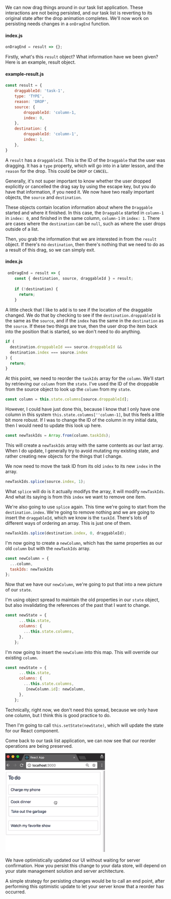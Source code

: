 We can now drag things around in our task list application. These interactions are not being persisted, and our task list is reverting to its original state after the drop animation completes. We'll now work on persisting needs changes in a `onDragEnd` function.

#### index.js
```javascript
onDragEnd = result => {};
```

Firstly, what's this `result` object? What information have we been given? Here is an example, result object.

#### example-result.js
```javascript
const result = {
    draggableId: 'task-1',
    type: 'TYPE',
    reason: 'DROP',
    source: {
        droppableId: 'column-1,
        index: 0,
    },
    destination: {
        droppableId: 'column-1',
        index: 1,
    },
}
```

A `result` has a `draggableId`. This is the ID of the `Draggable` that the user was dragging. It has a `type` property, which will go into in a later lesson, and the `reason` for the drop. This could be `DROP` or `CANCEL`.

Generally, it's not super important to know whether the user dropped explicitly or cancelled the drag say by using the escape key, but you do have that information, if you need it. We now have two really important objects, the `source` and `destination`.

These objects contain location information about where the `Draggable` started and where it finished. In this case, the `Draggable` started in `column-1` in `index: 0`, and finished in the same column, `column-1` in `index: 1`. There are cases where the `destination` can be `null`, such as where the user drops outside of a list.

Then, you grab the information that we are interested in from the `result` object. If there's no `destination`, then there's nothing that we need to do as a result of this drag, so we can simply exit.

#### index.js
```javascript
 onDragEnd = result => {
    const { destination, source, draggableId } = result;

    if (!destination) {
      return;
    }
```

A little check that I like to add is to see if the location of the draggable changed. We do that by checking to see if the `destination.droppableId` is the same as the `source`, and if the `index` has the same in the `destination` as the `source`. If these two things are true, then the user drop the item back into the position that is started, so we don't need to do anything.

```javascript
if (
  destination.droppableId === source.droppableId &&
  destination.index === source.index
) {
  return;
}
```

At this point, we need to reorder the `taskIds` array for the `column`. We'll start by retrieving our `column` from the `state`. I've used the ID of the droppable from the source object to look up the `column` from my `state`.

```javascript
const column = this.state.columns[source.droppableId];
```

However, I could have just done this, because I know that I only have one column in this system `this.state.columns[''column-1]`, but this feels a little bit more robust. If I was to change the ID of the column in my initial data, then I would need to update this look up here.

```javascript
const newTaskIds = Array.from(column.taskIds);
```

This will create a `newTaskIds` array with the same contents as our last array. When I do update, I generally try to avoid mutating my existing state, and rather creating new objects for the things that I change.

We now need to move the task ID from its old `index` to its new `index` in the array.

```javascript
newTaskIds.splice(source.index, 1);
```

What `splice` will do is it actually modifys the array, it will modify `newTaskIds`. And what its saying is from this `index` we want to remove one item.

We're also going to use `splice` again. This time we're going to start from the `destination.index`. We're going to remove nothing and we are going to insert the `draggableId`, which we know is the `taskId`. There's lots of different ways of ordering an array. This is just one of them.

```javascript
newTaskIds.splice(destination.index, 0, draggableId);
```

I'm now going to create a `newColumn`, which has the same properties as our old `column` but with the `newTaskIds` array.

```javascript
const newColumn = {
  ...column,
  taskIds: newTaskIds
};
```

Now that we have our `newColumn`, we're going to put that into a new picture of our `state`.

I'm using object spread to maintain the old properties in our `state` object, but also invalidating the references of the past that I want to change.

```javascript
const newState = {
      ...this.state,
      columns: {
        ...this.state.columns,     
      },
    };

```

I'm now going to insert the `newColumn` into this map. This will override our existing `column`. 

```javascript
const newState = {
      ...this.state,
      columns: {
        ...this.state.columns,     
         [newColumn.id]: newColumn,
      },
    };

```

Technically, right now, we don't need this spread, because we only have one column, but I think this is good practice to do. 

Then I'm going to call `this.setState(newState)`, which will update the state for our React component.

Come back to our task list application, we can now see that our reorder operations are being preserved.

![Task List Order](../images/react-persist-list-reordering-with-react-beautiful-dnd-using-the-ondragend-callback-list-order.png)

We have optimistically updated our UI without waiting for server confirmation. How you persist this change to your data store, will depend on your state management solution and server architecture.

A simple strategy for persisting changes would be to call an end point, after performing this optimistic update to let your server know that a reorder has occurred.
